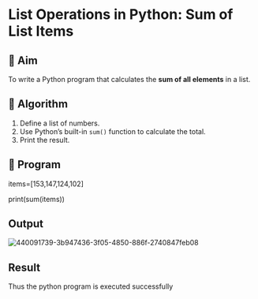 # List Operations in Python: Sum of List Items

## 🎯 Aim
To write a Python program that calculates the **sum of all elements** in a list.

## 🧠 Algorithm
1. Define a list of numbers.
2. Use Python’s built-in `sum()` function to calculate the total.
3. Print the result.

## 🧾 Program

items=[153,147,124,102]

print(sum(items))

## Output

![440091739-3b947436-3f05-4850-886f-2740847feb08](https://github.com/user-attachments/assets/5e28b4c1-c3a5-44e5-9976-af36c687c00e)


## Result

Thus the python program is executed successfully
